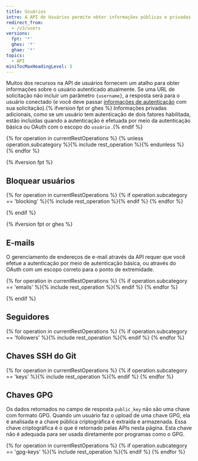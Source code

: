 ```yaml
---
title: Usuários
intro: A API de Usuários permite obter informações públicas e privadas sobre o usuário autenticado.
redirect_from:
  - /v3/users
versions:
  fpt: '*'
  ghes: '*'
  ghae: '*'
topics:
  - API
miniTocMaxHeadingLevel: 3
---
```


Muitos dos recursos na API de usuários fornecem um atalho para obter informações sobre o usuário autenticado atualmente. Se uma URL de solicitação não incluir um parâmetro `{username}`, a resposta será para o usuário conectado (e você deve passar [informações de autenticação](/rest/overview/resources-in-the-rest-api#authentication) com sua solicitação).{% ifversion fpt or ghes %} Informações privadas adicionais, como se um usuário tem autenticação de dois fatores habilitada, estão incluídas quando a autenticação é efetuada por meio da autenticação básica ou OAuth com o escopo do `usuário` .{% endif %}

{% for operation in currentRestOperations %}
  {% unless operation.subcategory %}{% include rest_operation %}{% endunless %}
{% endfor %}

{% ifversion fpt %}
## Bloquear usuários

{% for operation in currentRestOperations %}
  {% if operation.subcategory == 'blocking' %}{% include rest_operation %}{% endif %}
{% endfor %}

{% endif %}

{% ifversion fpt or ghes %}
## E-mails

O gerenciamento de endereços de e-mail através da API requer que você efetue a autenticação por meio de autenticação básica, ou através do OAuth com um escopo correto para o ponto de extremidade.

{% for operation in currentRestOperations %}
  {% if operation.subcategory == 'emails' %}{% include rest_operation %}{% endif %}
{% endfor %}

{% endif %}

## Seguidores

{% for operation in currentRestOperations %}
  {% if operation.subcategory == 'followers' %}{% include rest_operation %}{% endif %}
{% endfor %}

## Chaves SSH do Git

{% for operation in currentRestOperations %}
  {% if operation.subcategory == 'keys' %}{% include rest_operation %}{% endif %}
{% endfor %}

## Chaves GPG

Os dados retornados no campo de resposta `public_key` não são uma chave com formato GPG. Quando um usuário faz o upload de uma chave GPG, ela é analisada e a chave pública criptográfica é extraída e armazenada. Essa chave criptográfica é o que é retornado pelas APIs nesta página. Esta chave não é adequada para ser usada diretamente por programas como o GPG.

{% for operation in currentRestOperations %}
  {% if operation.subcategory == 'gpg-keys' %}{% include rest_operation %}{% endif %}
{% endfor %}
